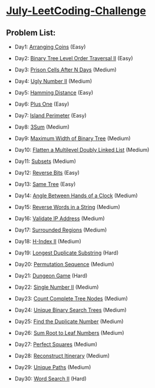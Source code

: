 # [July-LeetCoding-Challenge](https://leetcode.com/explore/challenge/card/july-leetcoding-challenge/)
## Problem List:
- Day1: [Arranging Coins](https://leetcode.com/problems/arranging-coins/) (Easy)
- Day2: [Binary Tree Level Order Traversal II](https://leetcode.com/problems/binary-tree-level-order-traversal-ii/) (Easy)
- Day3: [Prison Cells After N Days](https://leetcode.com/problems/prison-cells-after-n-days/) (Medium)
- Day4: [Ugly Number II](https://leetcode.com/problems/ugly-number-ii/) (Medium)
- Day5: [Hamming Distance](https://leetcode.com/problems/hamming-distance/) (Easy)
- Day6: [Plus One](https://leetcode.com/problems/plus-one/) (Easy)
- Day7: [Island Perimeter](https://leetcode.com/problems/island-perimeter/) (Easy)
- Day8: [3Sum](https://leetcode.com/problems/3sum/) (Medium)
- Day9: [Maximum Width of Binary Tree](https://leetcode.com/problems/maximum-width-of-binary-tree/) (Medium)
- Day10: [Flatten a Multilevel Doubly Linked List](https://leetcode.com/problems/flatten-a-multilevel-doubly-linked-list/) (Medium)
- Day11: [Subsets](https://leetcode.com/problems/subsets/) (Medium)
- Day12: [Reverse Bits](https://leetcode.com/problems/reverse-bits/) (Easy)
- Day13: [Same Tree](https://leetcode.com/problems/same-tree/) (Easy)
- Day14: [Angle Between Hands of a Clock](https://leetcode.com/problems/angle-between-hands-of-a-clock/) (Medium)
- Day15: [Reverse Words in a String](https://leetcode.com/problems/reverse-words-in-a-string/) (Medium)

- Day16: [Validate IP Address](https://leetcode.com/problems/validate-ip-address/) (Medium)
- Day17: [Surrounded Regions](https://leetcode.com/problems/surrounded-regions/) (Medium)
- Day18: [H-Index II](https://leetcode.com/problems/h-index-ii/) (Medium)
- Day19: [Longest Duplicate Substring](https://leetcode.com/problems/longest-duplicate-substring/) (Hard)
- Day20: [Permutation Sequence](https://leetcode.com/problems/permutation-sequence/) (Medium)
- Day21: [Dungeon Game](https://leetcode.com/problems/dungeon-game/) (Hard)
- Day22: [Single Number II](https://leetcode.com/problems/single-number-ii/) (Medium)
- Day23: [Count Complete Tree Nodes](https://leetcode.com/problems/count-complete-tree-nodes/) (Medium)
- Day24: [Unique Binary Search Trees](https://leetcode.com/problems/unique-binary-search-trees/) (Medium)
- Day25: [Find the Duplicate Number](https://leetcode.com/problems/find-the-duplicate-number/) (Medium)
- Day26: [Sum Root to Leaf Numbers](https://leetcode.com/problems/sum-root-to-leaf-numbers/) (Medium)
- Day27: [Perfect Squares](https://leetcode.com/problems/perfect-squares/) (Medium)
- Day28: [Reconstruct Itinerary](https://leetcode.com/problems/reconstruct-itinerary/) (Medium)
- Day29: [Unique Paths](https://leetcode.com/problems/unique-paths/) (Medium)
- Day30: [Word Search II](https://leetcode.com/problems/word-search-ii/) (Hard)
